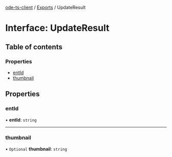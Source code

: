 [ode-ts-client](../README.md) / [Exports](../modules.md) / UpdateResult

# Interface: UpdateResult

## Table of contents

### Properties

- [entId](UpdateResult.md#entid)
- [thumbnail](UpdateResult.md#thumbnail)

## Properties

### entId

• **entId**: `string`

___

### thumbnail

• `Optional` **thumbnail**: `string`

